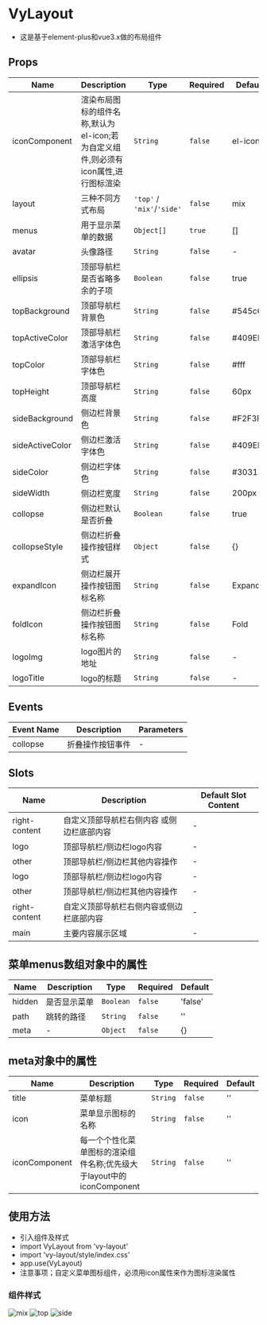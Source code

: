 # VyLayout

* 这是基于element-plus和vue3.x做的布局组件

## Props

<!-- @vuese:VyLayout:props:start -->
|Name|Description|Type|Required|Default|
|---|---|---|---|---|
|iconComponent|渲染布局图标的组件名称,默认为el-icon;若为自定义组件,则必须有icon属性,进行图标渲染|`String`|`false`|el-icon|
|layout|三种不同方式布局|`'top'` / `'mix'`/`'side'`|`false`|mix|
|menus|用于显示菜单的数据|`Object[]`|`true`|[]|
|avatar|头像路径|`String`|`false`|-|
|ellipsis|顶部导航栏是否省略多余的子项|`Boolean`|`false`|true|
|topBackground|顶部导航栏背景色|`String`|`false`|#545c64|
|topActiveColor|顶部导航栏激活字体色|`String`|`false`|#409EFF|
|topColor|顶部导航栏字体色|`String`|`false`|#fff|
|topHeight|顶部导航栏高度|`String`|`false`|60px|
|sideBackground|侧边栏背景色|`String`|`false`|#F2F3F5|
|sideActiveColor|侧边栏激活字体色|`String`|`false`|#409EFF|
|sideColor|侧边栏字体色|`String`|`false`|#303133|
|sideWidth|侧边栏宽度|`String`|`false`|200px|
|collopse|侧边栏默认是否折叠|`Boolean`|`false`|true|
|collopseStyle|侧边栏折叠操作按钮样式|`Object`|`false`|{}|
|expandIcon|侧边栏展开操作按钮图标名称|`String`|`false`|Expand|
|foldIcon|侧边栏折叠操作按钮图标名称|`String`|`false`|Fold|
|logoImg|logo图片的地址|`String`|`false`|-|
|logoTitle|logo的标题|`String`|`false`|-|

<!-- @vuese:VyLayout:props:end -->


## Events

<!-- @vuese:VyLayout:events:start -->
|Event Name|Description|Parameters|
|---|---|---|
|collopse|折叠操作按钮事件|-|

<!-- @vuese:VyLayout:events:end -->


## Slots

<!-- @vuese:VyLayout:slots:start -->
|Name|Description|Default Slot Content|
|---|---|---|
|right-content|自定义顶部导航栏右侧内容 或侧边栏底部内容|-|
|logo|顶部导航栏/侧边栏logo内容|-|
|other|顶部导航栏/侧边栏其他内容操作|-|
|logo|顶部导航栏/侧边栏logo内容|-|
|other|顶部导航栏/侧边栏其他内容操作|-|
|right-content|自定义顶部导航栏右侧内容或侧边栏底部内容|-|
|main|主要内容展示区域|-|

<!-- @vuese:VyLayout:slots:end -->

## 菜单menus数组对象中的属性
|Name|Description|Type|Required|Default|
|---|---|---|---|---|
|hidden|是否显示菜单|`Boolean`|`false`|'false'|
|path|跳转的路径|`String`|`false`|''|
|meta|-|`Object`|`false`|{}|
## meta对象中的属性
|Name|Description|Type|Required|Default|
|---|---|---|---|---|
|title|菜单标题|`String`|`false`|''|
|icon|菜单显示图标的名称|`String`|`false`|''|
|iconComponent|每一个个性化菜单图标的渲染组件名称;优先级大于layout中的iconComponent|`String`|`false`|''|

## 使用方法
  * 引入组件及样式
  * import VyLayout from 'vy-layout'
  * import 'vy-layout/style/index.css'
  * app.use(VyLayout)
  * 注意事项；自定义菜单图标组件，必须用icon属性来作为图标渲染属性


<p align="center">
  <h3>组件样式</h3>
	<img alt="mix" src="./dist/img/mix.png">
  <img alt="top" src="./dist/img/top.png">
  <img alt="side" src="./dist/img/side.png">
</p>


